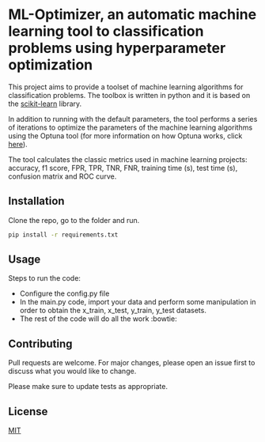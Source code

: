 #  ML-Optimizer, an automatic machine learning tool to classification problems using hyperparameter optimization

This project aims to provide a toolset of machine learning algorithms for classification problems. The toolbox is written in python and it is based on the [scikit-learn](https://scikit-learn.org/stable/) library.

In addition to running with the default parameters, the tool performs a series of iterations to optimize the parameters of the machine learning algorithms using the Optuna tool (for more information on how Optuna works, click [here](https://optuna.org/)).

The tool calculates the classic metrics used in machine learning projects: accuracy, f1 score, FPR, TPR, TNR, FNR, training time (s), test time (s), confusion matrix and ROC curve.

## Installation

Clone the repo, go to the folder and run.

```bash
pip install -r requirements.txt
```

## Usage

Steps to run the code:
* Configure the config.py file
* In the main.py code, import your data and perform some manipulation in order to obtain the x_train, x_test, y_train, y_test datasets.
* The rest of the code will do all the work :bowtie:

## Contributing
Pull requests are welcome. For major changes, please open an issue first to discuss what you would like to change.

Please make sure to update tests as appropriate.

## License
[MIT](https://choosealicense.com/licenses/mit/)